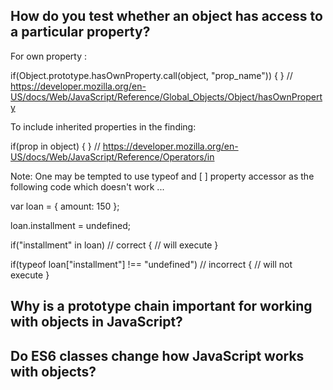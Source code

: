 How do you test whether an object has access to a particular
property?
------------------------------------------------------------

For own property : 

if(Object.prototype.hasOwnProperty.call(object, "prop_name")) 
{ }
// https://developer.mozilla.org/en-US/docs/Web/JavaScript/Reference/Global_Objects/Object/hasOwnProperty


To include inherited properties in the finding: 
 
if(prop in object) { } // https://developer.mozilla.org/en-US/docs/Web/JavaScript/Reference/Operators/in

Note: One may be tempted to use typeof and [ ] property accessor as the following code which doesn't work ...

var loan = { amount: 150 };

loan.installment = undefined;

if("installment" in loan) // correct
{
    // will execute
}

if(typeof loan["installment"] !== "undefined") // incorrect
{
    // will not execute
}


Why is a prototype chain important for working with
objects in JavaScript?
----------------------------------------------------









Do ES6 classes change how JavaScript works with objects?
--------------------------------------------------------
